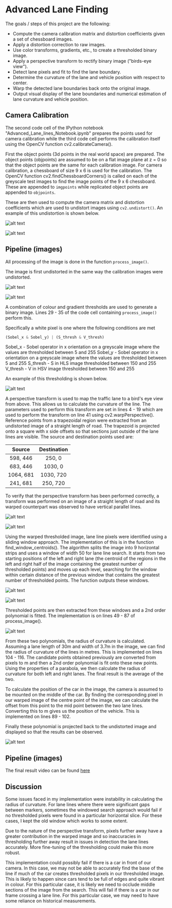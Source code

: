 # **Advanced Lane Finding**

The goals / steps of this project are the following:

* Compute the camera calibration matrix and distortion coefficients given a set of chessboard images.
* Apply a distortion correction to raw images.
* Use color transforms, gradients, etc., to create a thresholded binary image.
* Apply a perspective transform to rectify binary image ("birds-eye view").
* Detect lane pixels and fit to find the lane boundary.
* Determine the curvature of the lane and vehicle position with respect to center.
* Warp the detected lane boundaries back onto the original image.
* Output visual display of the lane boundaries and numerical estimation of lane curvature and vehicle position.

[//]: # (Image References)

[raw_calib]: ./images_for_report/raw_calibration.png "Raw calibration image"
[undistort_calib]: ./images_for_report/undistorted_calibration.png "Undistorted calibration image"
[raw_test]: ./images_for_report/raw_test.jpg "Raw test image"
[undistort_test]: ./images_for_report/undistorted_test.png "Undistorted test image"
[thresholded_test]: ./images_for_report/thresholded_test.png "Thresholded test image"
[untransformed_test]: ./images_for_report/untransformed_test.jpg "Untransformed test image"
[transformed_test]: ./images_for_report/transformed_test.png "Transformed test image"
[raw_test]: ./images_for_report/raw_test.jpg "Raw test image"
[windowed_test]: ./images_for_report/windowed_test.png "Windowed image"
[polynomial_test]: ./images_for_report/polynomial_test.png "Polynomial image"
[result]: ./images_for_report/final_image.png "Result"

## Camera Calibration

The second code cell of the IPython notebook "Advanced_Lane_lines_Notebook.ipynb" prepares the points used for camera calibration while the third code cell performs the calibration itself using the OpenCV function cv2.calibrateCamera().

First the object points (3d points in the real world space) are prepared. The object points (objpoints) are assumed to be on a flat image plane at z = 0 so that the object points are the same for each calibration image. For camera calibration, a chessboard of size 9 x 6 is used for the calibration. The OpenCV function cv2.findChessboardCorners() is called on each of the greyscale test images to find the image points of the 9 x 6 chessboard. These are appended to `imgpoints` while replicated object points are appended to `objpoints`. 

These are then used to compute the camera matrix and distortion coefficients which are used to undistort images using `cv2.undistort()`. An example of this undistortion is shown below.

![alt text][raw_calib]

![alt text][undistort_calib]

## Pipeline (images)

All processing of the image is done in the function `process_image()`.

The image is first undistorted in the same way the calibration images were undistorted.

![alt text][raw_test]

![alt text][undistort_test]

A combination of colour and gradient thresholds are used to generate a binary image. Lines 29 - 35 of the code cell containing `process_image()` perform this. 

Specifically a white pixel is one where the following conditions are met

```python
(Sobel_x & Sobel_y) | (S_thresh & V_thresh)
```

Sobel_x - Sobel operator in x orientation on a greyscale image where the values are thresholded between 5 and 255
Sobel_y - Sobel operator in x orientation on a greyscale image where the values are thresholded between 5 and 255
S_thresh - S in HLS image thresholded between 150 and 255
V_thresh - V in HSV image thresholded between 150 and 255

An example of this thresholding is shown below.

![alt text][thresholded_test]

A perspective transform is used to map the traffic lane to a bird's eye view from above. This allows us to calculate the curvature of the line. The parameters used to perform this transform are set in lines 4 - 19 which are used to perform the transform on line 41 using cv2.warpPerspective(). Reference points from a trapezoidal region were extracted from an undistorted image of a straight length of road. The trapezoid is projected onto a square with x side offsets so that sections just outside of the lane lines are visible. The source and destination points used are:

| Source        | Destination   | 
|:-------------:|:-------------:| 
| 598, 446      | 250, 0        | 
| 683, 446      | 1030, 0       |
| 1064, 681     | 1030, 720     |
| 241, 681      | 250, 720      |

To verify that the perspective transform has been performed correctly, a transform was performed on an image of a straight length of road and its warped counterpart was observed to have vertical parallel lines. 


![alt text][untransformed_test]

![alt text][transformed_test]

Using the warped thresholded image, lane line pixels were identified using a sliding window approach. The implementation of this is in the function find_window_centroids(). The algorithm splits the image into 9 horizontal strips and uses a window of width 50 for lane line search. It starts from two starting positions of the left and right lane (the centroid of the regions in the left and right half of the image containing the greatest number of thresholded points) and moves up each level, searching for the window within certain distance of the previous window that contains the greatest number of thresholded points. The function outputs these windows.

![alt text][raw_test]

![alt text][windowed_test]

Thresholded points are then extracted from these windows and a 2nd order polynomial is fitted. The implementation is on lines 49 - 87 of process_image().

![alt text][polynomial_test]

From these two polynomials, the radius of curvature is calculated. Assuming a lane length of 30m and width of 3.7m in the image, we can find the radius of curvature of the lines in metres. This is implemented on lines 104 - 116. The candidate points obtained previously are converted from pixels to m and then a 2nd order polynomial is fit onto these new points. Using the properties of a parabola, we then calculate the radius of curvature for both left and right lanes. The final result is the average of the two. 

To calculate the position of the car in the image, the camera is assumed to be mounted on the middle of the car. By finding the corresponding pixel in our warped image of the centre point of the image, we can calculate the offset from this point to the mid point between the two lane lines. Converting this to m gives us the position of the vehicle. This is implemented on lines 89 - 102.

Finally these polynomial is projected back to the undistorted image and displayed so that the results can be observed.

![alt text][result]

## Pipeline (images)

The final result video can be found [here](./output_project_video.mp4)

## Discussion

Some issues faced in my implementation were instability in calculating the radius of curvature. For lane lines where there were significant gaps between markers, sometimes the windowed search approach would fail if no thresholded pixels were found in a particular horizontal slice. For these cases, I kept the old window which works to some extent. 

Due to the nature of the perspective transform, pixels further away have a greater contribution in the warped image and so inaccuracies in thresholding further away result in issues in detection the lane lines accurately. More fine-tuning of the thresholding could make this more robust. 

This implementation could possibly fail if there is a car in front of our camera. In this case, we may not be able to accurately find the base of the line if much of the car creates thresholded pixels in our thresholded image. This is likely to happen since cars tend to be full of edges and quite vibrant in colour. For this particular case, it is likely we need to occlude middle sections of the image from the search. This will fail if there is a car in our frame crossing a lane line. For this particular case, we may need to have some reliance on historical measurements. 
